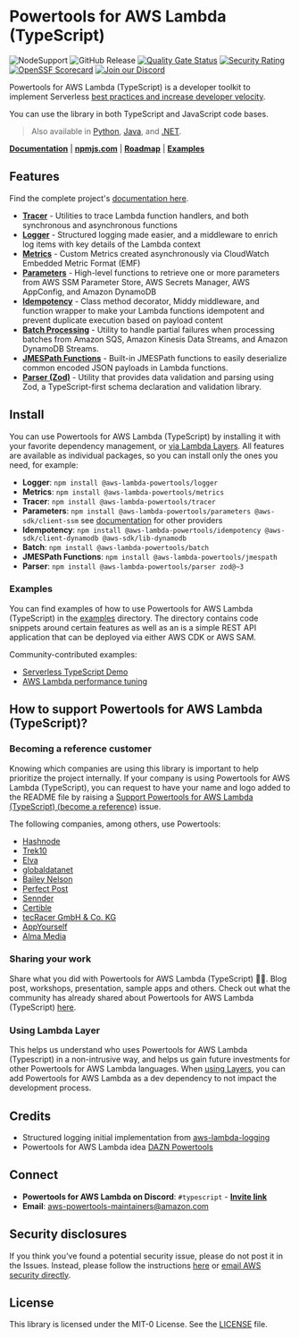 <!-- markdownlint-disable MD013  -->
# Powertools for AWS Lambda (TypeScript) <!-- omit in toc -->

![NodeSupport](https://img.shields.io/static/v1?label=node&message=%2016|%2018|%2020&color=green?style=flat-square&logo=node)
![GitHub Release](https://img.shields.io/github/v/release/aws-powertools/powertools-lambda-typescript?style=flat-square)
[![Quality Gate Status](https://sonarcloud.io/api/project_badges/measure?project=aws-powertools_powertools-lambda-typescript&metric=alert_status)](https://sonarcloud.io/summary/new_code?id=aws-powertools_powertools-lambda-typescript)
[![Security Rating](https://sonarcloud.io/api/project_badges/measure?project=aws-powertools_powertools-lambda-typescript&metric=security_rating)](https://sonarcloud.io/summary/new_code?id=aws-powertools_powertools-lambda-typescript)
[![OpenSSF Scorecard](https://api.securityscorecards.dev/projects/github.com/aws-powertools/powertools-lambda-typescript/badge)](https://api.securityscorecards.dev/projects/github.com/aws-powertools/powertools-lambda-typescript)
[![Join our Discord](https://dcbadge.vercel.app/api/server/B8zZKbbyET?style=flat-square)](https://discord.gg/B8zZKbbyET)

Powertools for AWS Lambda (TypeScript) is a developer toolkit to implement Serverless [best practices and increase developer velocity](https://docs.powertools.aws.dev/lambda/typescript/latest/#features).

You can use the library in both TypeScript and JavaScript code bases.

> Also available in [Python](https://github.com/aws-powertools/powertools-lambda-python), [Java](https://github.com/aws-powertools/powertools-lambda-java), and [.NET](https://github.com/aws-powertools/powertools-lambda-dotnet).

**[Documentation](https://docs.powertools.aws.dev/lambda/typescript/latest)** | **[npmjs.com](https://www.npmjs.com/org/aws-lambda-powertools)** | **[Roadmap](https://docs.powertools.aws.dev/lambda/typescript/latest/roadmap)** | **[Examples](https://github.com/aws-powertools/powertools-lambda-typescript/tree/main/examples)**

## Features

Find the complete project's [documentation here](https://docs.powertools.aws.dev/lambda/typescript/latest).

- **[Tracer](https://docs.powertools.aws.dev/lambda/typescript/latest/core/tracer/)** - Utilities to trace Lambda function handlers, and both synchronous and asynchronous functions
- **[Logger](https://docs.powertools.aws.dev/lambda/typescript/latest/core/logger/)** - Structured logging made easier, and a middleware to enrich log items with key details of the Lambda context
- **[Metrics](https://docs.powertools.aws.dev/lambda/typescript/latest/core/metrics/)** - Custom Metrics created asynchronously via CloudWatch Embedded Metric Format (EMF)
- **[Parameters](https://docs.powertools.aws.dev/lambda/typescript/latest/utilities/parameters/)** - High-level functions to retrieve one or more parameters from AWS SSM Parameter Store, AWS Secrets Manager, AWS AppConfig, and Amazon DynamoDB
- **[Idempotency](https://docs.powertools.aws.dev/lambda/typescript/latest/utilities/idempotency/)** - Class method decorator, Middy middleware, and function wrapper to make your Lambda functions idempotent and prevent duplicate execution based on payload content
- **[Batch Processing](https://docs.powertools.aws.dev/lambda/typescript/latest/utilities/batch/)** - Utility to handle partial failures when processing batches from Amazon SQS, Amazon Kinesis Data Streams, and Amazon DynamoDB Streams.
- **[JMESPath Functions](https://docs.powertools.aws.dev/lambda/typescript/latest/utilities/jmespath/)** - Built-in JMESPath functions to easily deserialize common encoded JSON payloads in Lambda functions.
- **[Parser (Zod)](https://docs.powertools.aws.dev/lambda/typescript/latest/utilities/batch/)** - Utility that provides data validation and parsing using Zod, a TypeScript-first schema declaration and validation library.

## Install

You can use Powertools for AWS Lambda (TypeScript) by installing it with your favorite dependency management, or [via Lambda Layers](https://docs.powertools.aws.dev/lambda/typescript/latest/#lambda-layer_1). All features are available as individual packages, so you can install only the ones you need, for example:

- **Logger**: `npm install @aws-lambda-powertools/logger`
- **Metrics**: `npm install @aws-lambda-powertools/metrics`
- **Tracer**: `npm install @aws-lambda-powertools/tracer`
- **Parameters**: `npm install @aws-lambda-powertools/parameters @aws-sdk/client-ssm` see [documentation](https://docs.powertools.aws.dev/lambda/typescript/latest/utilities/parameters/#installation) for other providers
- **Idempotency**: `npm install @aws-lambda-powertools/idempotency @aws-sdk/client-dynamodb @aws-sdk/lib-dynamodb`
- **Batch**: `npm install @aws-lambda-powertools/batch`
- **JMESPath Functions**: `npm install @aws-lambda-powertools/jmespath`
- **Parser**: `npm install @aws-lambda-powertools/parser zod@~3`

### Examples

You can find examples of how to use Powertools for AWS Lambda (TypeScript) in the [examples](https://github.com/aws-powertools/powertools-lambda-typescript/tree/main/examples) directory. The directory contains code snippets around certain features as well as an is a simple REST API application that can be deployed via either AWS CDK or AWS SAM.

Community-contributed examples:

- [Serverless TypeScript Demo](https://github.com/aws-samples/serverless-typescript-demo)
- [AWS Lambda performance tuning](https://github.com/aws-samples/optimizations-for-lambda-functions)

## How to support Powertools for AWS Lambda (TypeScript)?

### Becoming a reference customer

Knowing which companies are using this library is important to help prioritize the project internally. If your company is using Powertools for AWS Lambda (TypeScript), you can request to have your name and logo added to the README file by raising a [Support Powertools for AWS Lambda (TypeScript) (become a reference)](https://github.com/aws-powertools/powertools-lambda-typescript/issues/new?assignees=&labels=customer-reference&template=support_powertools.yml&title=%5BSupport+Lambda+Powertools%5D%3A+%3Cyour+organization+name%3E) issue.

The following companies, among others, use Powertools:

- [Hashnode](https://hashnode.com/)
- [Trek10](https://www.trek10.com/)
- [Elva](https://elva-group.com)
- [globaldatanet](https://globaldatanet.com/)
- [Bailey Nelson](https://www.baileynelson.com.au)
- [Perfect Post](https://www.perfectpost.fr)
- [Sennder](https://sennder.com/)
- [Certible](https://www.certible.com/)
- [tecRacer GmbH & Co. KG](https://www.tecracer.com/)
- [AppYourself](https://appyourself.net)
- [Alma Media](https://www.almamedia.fi)

### Sharing your work

Share what you did with Powertools for AWS Lambda (TypeScript) 💞💞. Blog post, workshops, presentation, sample apps and others. Check out what the community has already shared about Powertools for AWS Lambda (TypeScript) [here](https://docs.powertools.aws.dev/lambda/typescript/latest/we_made_this).

### Using Lambda Layer

This helps us understand who uses Powertools for AWS Lambda (Typescript) in a non-intrusive way, and helps us gain future investments for other Powertools for AWS Lambda languages. When [using Layers](https://docs.powertools.aws.dev/lambda/typescript/latest/#lambda-layer), you can add Powertools for AWS Lambda as a dev dependency to not impact the development process.

## Credits

- Structured logging initial implementation from [aws-lambda-logging](https://gitlab.com/hadrien/aws_lambda_logging)
- Powertools for AWS Lambda idea [DAZN Powertools](https://github.com/getndazn/dazn-lambda-powertools/)

## Connect

- **Powertools for AWS Lambda on Discord**: `#typescript` - **[Invite link](https://discord.gg/B8zZKbbyET)**
- **Email**: <aws-powertools-maintainers@amazon.com>

## Security disclosures

If you think you’ve found a potential security issue, please do not post it in the Issues.  Instead, please follow the instructions [here](https://aws.amazon.com/security/vulnerability-reporting/) or [email AWS security directly](mailto:aws-security@amazon.com).

## License

This library is licensed under the MIT-0 License. See the [LICENSE](https://github.com/aws-powertools/powertools-lambda-typescript/blob/main/LICENSE) file.
